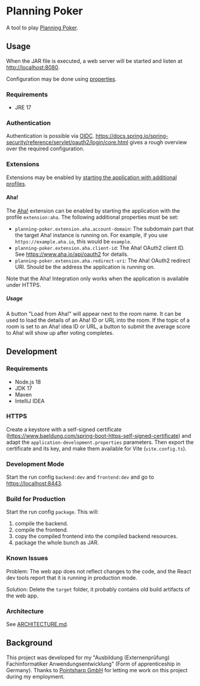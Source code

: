 # Planning Poker

A tool to play [Planning Poker](https://en.wikipedia.org/wiki/Planning_poker).

## Usage

When the JAR file is executed, a web server will be started and listen at <http://localhost:8080>.

Configuration may be done
using [properties](https://docs.spring.io/spring-boot/docs/current/reference/html/howto.html#howto.properties-and-configuration.external-properties-location).

### Requirements

- JRE 17

### Authentication

Authentication is possible via [OIDC](https://en.wikipedia.org/wiki/OpenID#OpenID_Connect_(OIDC)). <https://docs.spring.io/spring-security/reference/servlet/oauth2/login/core.html> gives a rough overview
over the required configuration.

### Extensions

Extensions may be enabled
by [starting the application with additional profiles](https://docs.spring.io/spring-boot/docs/current/reference/html/howto.html#howto.properties-and-configuration.set-active-spring-profiles).

#### Aha!

The [Aha!](https://www.aha.io/ideas/overview) extension can be enabled by starting the application with the
profile `extension:aha`.
The following additional properties must be set:

- `planning-poker.extension.aha.account-domain`: The subdomain part that the target Aha! instance is running on. For
  example, if you use `https://example.aha.io`, this would be `example`.
- `planning-poker.extension.aha.client-id`: The Aha! OAuth2 client ID. See <https://www.aha.io/api/oauth2> for details.
- `planning-poker.extension.aha.redirect-uri`: The Aha! OAuth2 redirect URI. Should be the address the application is
  running on.

Note that the Aha! Integration only works when the application is available under HTTPS.

##### Usage

A button "Load from Aha!" will appear next to the room name. It can be used to load the details of an Aha! ID or URL
into the room.
If the topic of a room is set to an Aha! idea ID or URL, a button to submit the average score to Aha! will show up after
voting completes.

## Development

### Requirements

- Node.js 18
- JDK 17
- Maven
- IntelliJ IDEA

### HTTPS

Create a keystore with a self-signed certificate (https://www.baeldung.com/spring-boot-https-self-signed-certificate)
and adapt
the `application-development.properties` parameters.
Then export the certificate and its key, and make them available for Vite (`vite.config.ts`).

### Development Mode

Start the run config `backend:dev` and `frontend:dev` and go to <https://localhost:8443>.

### Build for Production

Start the run config `package`.
This will:

1. compile the backend.
2. compile the frontend.
3. copy the compiled frontend into the compiled backend resources.
4. package the whole bunch as JAR.

### Known Issues

Problem: The web app does not reflect changes to the code, and the React dev tools report that it is running in
production mode.

Solution: Delete the `target` folder, it probably contains old build artifacts of the web app.

### Architecture

See [ARCHITECTURE.md](./ARCHITECTURE.md).

## Background

This project was developed for my "Ausbildung (Externenprüfung) Fachinformatiker Anwendungsentwicklung" (Form of
apprenticeship in Germany).
Thanks to [Pointsharp GmbH](https://www.cryptshare.com) for letting me work on this project during my employment.
